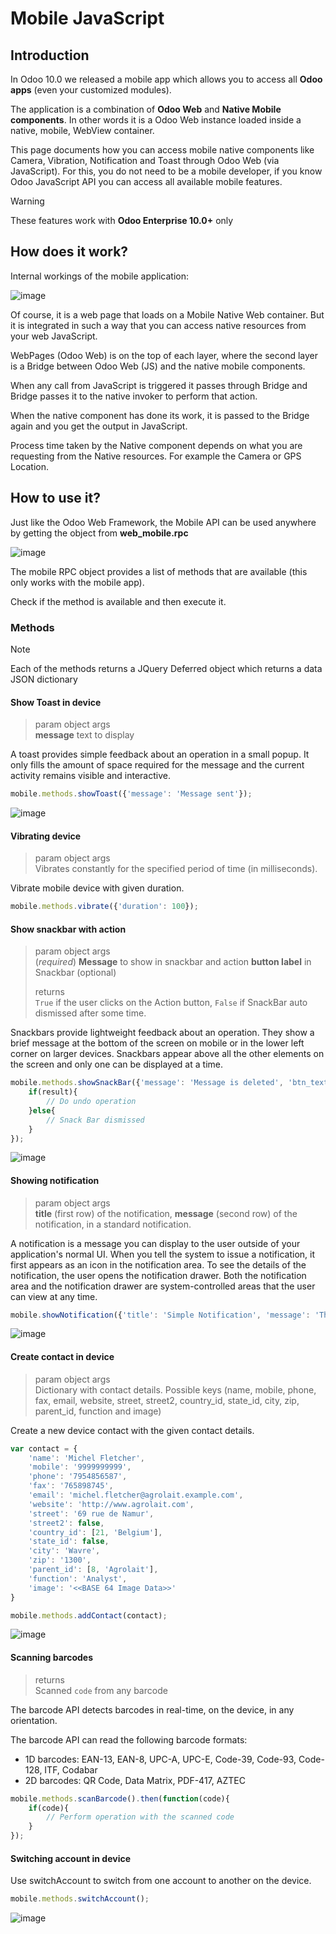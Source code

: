 # Mobile JavaScript

## Introduction

In Odoo 10.0 we released a mobile app which allows you to access all
**Odoo apps** (even your customized modules).

The application is a combination of **Odoo Web** and **Native Mobile
components**. In other words it is a Odoo Web instance loaded inside a
native, mobile, WebView container.

This page documents how you can access mobile native components like
Camera, Vibration, Notification and Toast through Odoo Web (via
JavaScript). For this, you do not need to be a mobile developer, if you
know Odoo JavaScript API you can access all available mobile features.

> [!WARNING]
> These features work with **Odoo Enterprise 10.0+** only

## How does it work?

Internal workings of the mobile application:

![image](mobile/mobile_working.jpg)

Of course, it is a web page that loads on a Mobile Native Web container.
But it is integrated in such a way that you can access native resources
from your web JavaScript.

WebPages (Odoo Web) is on the top of each layer, where the second layer
is a Bridge between Odoo Web (JS) and the native mobile components.

When any call from JavaScript is triggered it passes through Bridge and
Bridge passes it to the native invoker to perform that action.

When the native component has done its work, it is passed to the Bridge
again and you get the output in JavaScript.

Process time taken by the Native component depends on what you are
requesting from the Native resources. For example the Camera or GPS
Location.

## How to use it?

Just like the Odoo Web Framework, the Mobile API can be used anywhere by
getting the object from **web_mobile.rpc**

![image](mobile/odoo_mobile_api.png)

The mobile RPC object provides a list of methods that are available
(this only works with the mobile app).

Check if the method is available and then execute it.

### Methods

> [!NOTE]
> Each of the methods returns a JQuery Deferred object which returns a
> data JSON dictionary

#### Show Toast in device

> param object args  
> **message** text to display

A toast provides simple feedback about an operation in a small popup. It
only fills the amount of space required for the message and the current
activity remains visible and interactive.

``` javascript
mobile.methods.showToast({'message': 'Message sent'});
```

![image](mobile/toast.png)

#### Vibrating device

> param object args  
> Vibrates constantly for the specified period of time (in
> milliseconds).

Vibrate mobile device with given duration.

``` javascript
mobile.methods.vibrate({'duration': 100});
```

#### Show snackbar with action

> param object args  
> (*required*) **Message** to show in snackbar and action **button
> label** in Snackbar (optional)
>
> returns  
> `True` if the user clicks on the Action button, `False` if SnackBar
> auto dismissed after some time.

Snackbars provide lightweight feedback about an operation. They show a
brief message at the bottom of the screen on mobile or in the lower left
corner on larger devices. Snackbars appear above all the other elements
on the screen and only one can be displayed at a time.

``` javascript
mobile.methods.showSnackBar({'message': 'Message is deleted', 'btn_text': 'Undo'}).then(function(result){
    if(result){
        // Do undo operation
    }else{
        // Snack Bar dismissed
    }
});
```

![image](mobile/snackbar.png)

#### Showing notification

> param object args  
> **title** (first row) of the notification, **message** (second row) of
> the notification, in a standard notification.

A notification is a message you can display to the user outside of your
application's normal UI. When you tell the system to issue a
notification, it first appears as an icon in the notification area. To
see the details of the notification, the user opens the notification
drawer. Both the notification area and the notification drawer are
system-controlled areas that the user can view at any time.

``` javascript
mobile.showNotification({'title': 'Simple Notification', 'message': 'This is a test for a simple notification'})
```

![image](mobile/mobile_notification.png)

#### Create contact in device

> param object args  
> Dictionary with contact details. Possible keys (name, mobile, phone,
> fax, email, website, street, street2, country_id, state_id, city, zip,
> parent_id, function and image)

Create a new device contact with the given contact details.

``` javascript
var contact = {
    'name': 'Michel Fletcher',
    'mobile': '9999999999',
    'phone': '7954856587',
    'fax': '765898745',
    'email': 'michel.fletcher@agrolait.example.com',
    'website': 'http://www.agrolait.com',
    'street': '69 rue de Namur',
    'street2': false,
    'country_id': [21, 'Belgium'],
    'state_id': false,
    'city': 'Wavre',
    'zip': '1300',
    'parent_id': [8, 'Agrolait'],
    'function': 'Analyst',
    'image': '<<BASE 64 Image Data>>'
}

mobile.methods.addContact(contact);
```

![image](mobile/mobile_contact_create.png)

#### Scanning barcodes

> returns  
> Scanned `code` from any barcode

The barcode API detects barcodes in real-time, on the device, in any
orientation.

The barcode API can read the following barcode formats:

- 1D barcodes: EAN-13, EAN-8, UPC-A, UPC-E, Code-39, Code-93, Code-128,
  ITF, Codabar
- 2D barcodes: QR Code, Data Matrix, PDF-417, AZTEC

``` javascript
mobile.methods.scanBarcode().then(function(code){
    if(code){
        // Perform operation with the scanned code
    }
});
```

#### Switching account in device

Use switchAccount to switch from one account to another on the device.

``` javascript
mobile.methods.switchAccount();
```

![image](mobile/mobile_switch_account.png)
